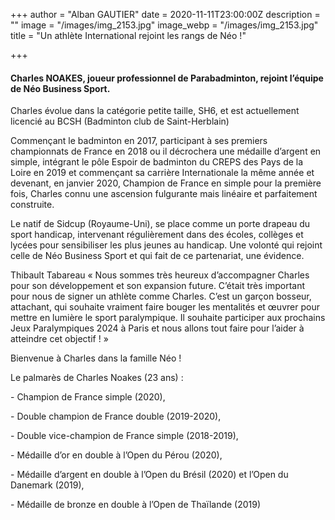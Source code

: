 +++
author = "Alban GAUTIER"
date = 2020-11-11T23:00:00Z
description = ""
image = "/images/img_2153.jpg"
image_webp = "/images/img_2153.jpg"
title = "Un athlète International rejoint les rangs de Néo !"

+++
#### Charles NOAKES, joueur professionnel de Parabadminton, rejoint l’équipe de Néo Business Sport.

Charles évolue dans la catégorie petite taille, SH6, et est actuellement licencié au BCSH (Badminton club de Saint-Herblain)

Commençant le badminton en 2017, participant à ses premiers championnats de France en 2018 ou il décrochera une médaille d’argent en simple, intégrant le pôle Espoir de badminton du CREPS des Pays de la Loire en 2019 et commençant sa carrière Internationale la même année et devenant, en janvier 2020, Champion de France en simple pour la première fois, Charles connu une ascension fulgurante mais linéaire et parfaitement construite.

Le natif de Sidcup (Royaume-Uni), se place comme un porte drapeau du sport handicap, intervenant régulièrement dans des écoles, collèges et lycées pour sensibiliser les plus jeunes au handicap. Une volonté qui rejoint celle de Néo Business Sport et qui fait de ce partenariat, une évidence.

Thibault Tabareau « Nous sommes très heureux d’accompagner Charles pour son développement et son expansion future. C’était très important pour nous de signer un athlète comme Charles. C’est un garçon bosseur, attachant, qui souhaite vraiment faire bouger les mentalités et œuvrer pour mettre en lumière le sport paralympique. Il souhaite participer aux prochains Jeux Paralympiques 2024 à Paris et nous allons tout faire pour l’aider à atteindre cet objectif ! »

Bienvenue à Charles dans la famille Néo !

Le palmarès de Charles Noakes (23 ans) :

\- Champion de France simple (2020),

\- Double champion de France double (2019-2020),

\- Double vice-champion de France simple (2018-2019),

\- Médaille d’or en double à l’Open du Pérou (2020),

\- Médaille d’argent en double à l’Open du Brésil (2020) et l’Open du Danemark (2019),

\- Médaille de bronze en double à l’Open de Thaïlande (2019)